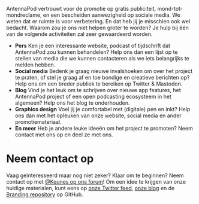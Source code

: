 AntennaPod vertrouwt voor de promotie op gratis publiciteit,
mond-tot-mondreclame, en een bescheiden aanwezigheid op sociale media. We weten
dat er ruimte is voor verbetering. En dat heb jij je misschien ook wel bedacht.
Waarom zou je ons niet helpen groter te worden? Je hulp bij één van de volgende
activiteiten zal zeer gewaardeerd worden.

* **Pers** Ken je een interessante website, podcast of tijdschrift dat AntennaPod
zou kunnen behandelen? Help ons dan een lijst op te stellen van media die we
kunnen contacteren als we iets belangrijks te melden hebben.
* **Social media** Bedenk je graag nieuwe invalshoeken om over het project te
praten, of stel je graag af en toe bondige en creatieve berichten op? Help ons
om een breder publiek te bereiken op Twitter & Mastodon.
* **Blog** Vind je het leuk om te schrijven over nieuwe app features, het
AntennaPod project of een open podcasting ecosysteem in het algemeen? Help ons
het blog te onderhouden.
* **Graphics design** Voel jij je comfortabel met (digitale) pen en inkt? Help
ons dan met het opleuken van onze website, social media en ander
promotiemateriaal.
* **En meer** Heb je andere leuke ideeën om het project te promoten? Neem contact
met ons op en deel ze met ons.

# Neem contact op

Vaag geïnteresseerd maar nog niet zeker? Klaar om te beginnen? Neem contact op
met [@Keunes op ons forum](https://forum.antennapod.org/u/keunes)! Om een idee
te krijgen van onze huidige materialen, kunt eens op [onze Twitter
feed](https://www.twitter.com/antennapod), [onze blog](/blog) en de [Branding
repository](https://github.com/AntennaPod/Branding) op GitHub.
